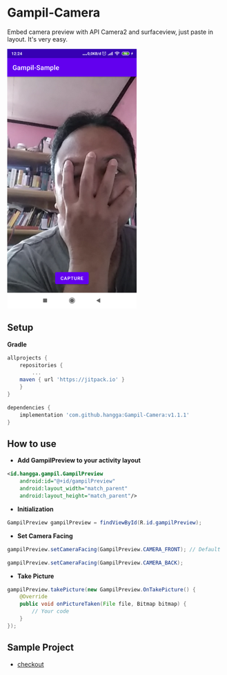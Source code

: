 # Gampil-Camera
Embed camera preview with API Camera2 and surfaceview, just paste in layout. It's very easy. 

<img width="300" src="https://github.com/hangga/Gampil-Camera/blob/main/skrinsut.png?raw=true"/>

## Setup

**Gradle**
```gradle
allprojects {
    repositories {
    	...
	maven { url 'https://jitpack.io' }
    }
}
```

```gradle
dependencies {
    implementation 'com.github.hangga:Gampil-Camera:v1.1.1'
}


```
## How to use
- **Add GampilPreview to your activity layout**
```xml
<id.hangga.gampil.GampilPreview
    android:id="@+id/gampilPreview"
    android:layout_width="match_parent"
    android:layout_height="match_parent"/>
```
- **Initialization**
```java
GampilPreview gampilPreview = findViewById(R.id.gampilPreview);
```

- **Set Camera Facing**  

```java
gampilPreview.setCameraFacing(GampilPreview.CAMERA_FRONT); // Default
```

```java
gampilPreview.setCameraFacing(GampilPreview.CAMERA_BACK);
```


- **Take Picture**
```java
gampilPreview.takePicture(new GampilPreview.OnTakePicture() {
    @Override
    public void onPictureTaken(File file, Bitmap bitmap) {
        // Your code
    }
});
```
## Sample Project
- <a href="https://github.com/hangga/Gampil-Sample" target="_blank">checkout</a>
